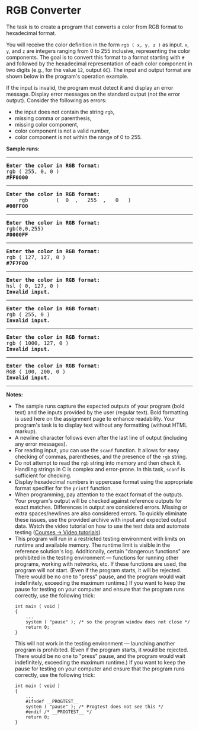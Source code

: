 <h1>RGB Converter</h1>

<td class="lrtbCell" colspan="3" align="left"><p>The task is to create a program that converts a color from RGB format to hexadecimal format.</p>
<p>You will receive the color definition in the form <code>rgb ( x, y, z )</code> as input. <code>x</code>, <code>y</code>, and <code>z</code> are integers ranging from 0 to 255 inclusive, representing the color components. The goal is to convert this format to a format starting with <code>#</code> and followed by the hexadecimal representation of each color component in two digits (e.g., for the value <code>12</code>, output <code>0C</code>). The input and output format are shown below in the program's operation example.</p>
<p>If the input is invalid, the program must detect it and display an error message. Display error messages on the standard output (not the error output). Consider the following as errors:</p>
<ul>
<li>the input does not contain the string <code>rgb</code>,</li>
<li>missing comma or parenthesis,</li>
<li>missing color component,</li>
<li>color component is not a valid number,</li>
<li>color component is not within the range of 0 to 255.</li>
</ul>
<p><strong>Sample runs:</strong></p>
<hr />
<pre>
<b>Enter the color in RGB format:</b>
rgb ( 255, 0, 0 )
<b>#FF0000</b>
</pre>
<hr />
<pre>
<b>Enter the color in RGB format:</b>
    rgb			(  0  ,   255  ,   0   )
<b>#00FF00</b>
</pre>
<hr />
<pre>
<b>Enter the color in RGB format:</b>
rgb(0,0,255)
<b>#0000FF</b>
</pre>
<hr />
<pre>
<b>Enter the color in RGB format:</b>
rgb ( 127, 127, 0 )
<b>#7F7F00</b>
</pre>
<hr />
<pre>
<b>Enter the color in RGB format:</b>
hsl ( 0, 127, 0 )
<b>Invalid input.</b>
</pre>
<hr />
<pre>
<b>Enter the color in RGB format:</b>
rgb ( 255, 0 )
<b>Invalid input.</b>
</pre>
<hr />
<pre>
<b>Enter the color in RGB format:</b>
rgb ( 1000, 127, 0 )
<b>Invalid input.</b>
</pre>
<hr />
<pre>
<b>Enter the color in RGB format:</b>
RGB ( 100, 200, 0 )
<b>Invalid input.</b>
</pre>
<hr />
<p><strong>Notes:</strong></p>
<ul>
<li>The sample runs capture the expected outputs of your program (bold text) and the inputs provided by the user (regular text). Bold formatting is used here on the assignment page to enhance readability. Your program's task is to display text without any formatting (without HTML markup).</li>
<li>A newline character follows even after the last line of output (including any error messages).</li>
<li>For reading input, you can use the <code>scanf</code> function. It allows for easy checking of commas, parentheses, and the presence of the <code>rgb</code> string.</li>
<li>Do not attempt to read the <code>rgb</code> string into memory and then check it. Handling strings in C is complex and error-prone. In this task, <code>scanf</code> is sufficient for checking.</li>
<li>Display hexadecimal numbers in uppercase format using the appropriate format specifier for the <code>printf</code> function.</li>
<li>When programming, pay attention to the exact format of the outputs. Your program's output will be checked against reference outputs for exact matches. Differences in output are considered errors. Missing or extra spaces/newlines are also considered errors. To quickly eliminate these issues, use the provided archive with input and expected output data. Watch the video tutorial on how to use the test data and automate testing (<a href="https://courses.fit.cvut.cz/BI-PA1/video.html">Courses -&gt; Video tutorials</a>).</li>
<li>This program will run in a restricted testing environment with limits on runtime and available memory. The runtime limit is visible in the reference solution's log. Additionally, certain "dangerous functions" are prohibited in the testing environment — functions for running other programs, working with networks, etc. If these functions are used, the program will not start. (Even if the program starts, it will be rejected. There would be no one to "press" pause, and the program would wait indefinitely, exceeding the maximum runtime.) If you want to keep the pause for testing on your computer and ensure that the program runs correctly, use the following trick:</li>
<div class="sourceCode"><pre class="sourceCode c"><code class="sourceCode c"><span class="dt">int</span> main ( <span class="dt">void</span> )
{
    ...
    system ( <span class="st">&quot;pause&quot;</span> ); <span class="co">/* so the program window does not close */</span>
    <span class="cf">return</span> <span class="dv">0</span>;
}</code></pre></div>
<p>This will not work in the testing environment — launching another program is prohibited. (Even if the program starts, it would be rejected. There would be no one to "press" pause, and the program would wait indefinitely, exceeding the maximum runtime.) If you want to keep the pause for testing on your computer and ensure that the program runs correctly, use the following trick:</p>
<div class="sourceCode"><pre class="sourceCode c"><code class="sourceCode c"><span class="dt">int</span> main ( <span class="dt">void</span> )
{
    ...
    <span class="pp">#ifndef __PROGTEST__</span>
    system ( <span class="st">&quot;pause&quot;</span> ); <span class="co">/* Progtest does not see this */</span>
    <span class="pp">#endif </span><span class="co">/* __PROGTEST__ */</span>
    <span class="cf">return</span> <span class="dv">0</span>;
}</code></pre></div></li>
</ul>


</td>